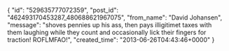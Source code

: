  {
   "id": "529635777072359",
   "post_id": "462493170453287_480688621967075",
   "from_name": "David Johansen",
   "message": "shoves pennies up his ass, then pays illigitimet taxes with them laughing while they count and occasionally lick their fingers for traction! ROFLMFAO!",
   "created_time": "2013-06-26T04:43:46+0000"
 }
